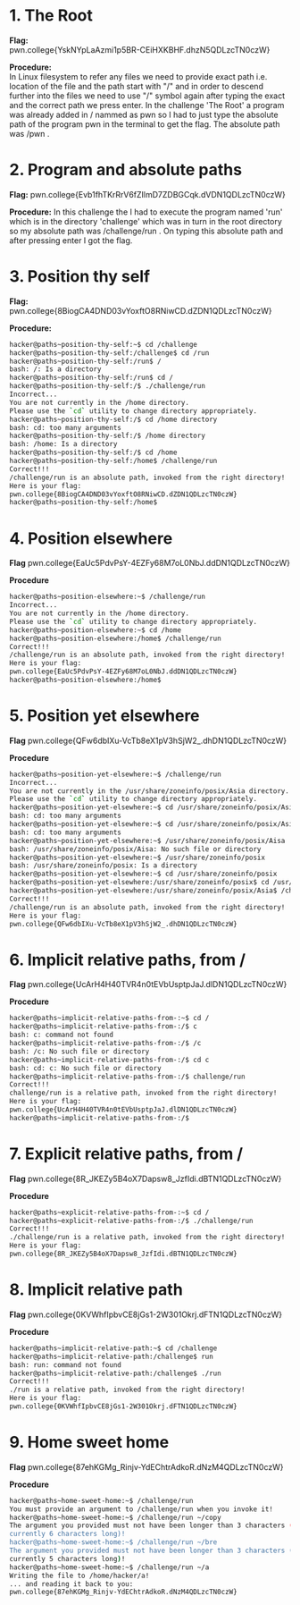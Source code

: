 # 1. The Root

**Flag:**  
pwn.college{YskNYpLaAzmi1p5BR-CEiHXKBHF.dhzN5QDLzcTN0czW}

**Procedure:**   
In Linux filesystem to refer any files we need to provide exact path i.e. location of the file and the path start with "/" and in order to descend further into the files we 
need to use "/" symbol again after typing the exact and the correct path we press enter. In the challenge 'The Root' a program was already added in / nammed as pwn so I had to just 
type the absolute path of the program pwn in the terminal to get the flag. The absolute path was /pwn .


# 2. Program and absolute paths

**Flag:**
pwn.college{Evb1fhTKrRrV6fZIlmD7ZDBGCqk.dVDN1QDLzcTN0czW}

**Procedure:**
In this challenge the I had to execute the program named 'run' which is in the directory 'challenge' which was in turn in the root directory so my absolute path was /challenge/run .
On typing this absolute path and after pressing enter I got the flag.

# 3. Position thy self

**Flag:**
pwn.college{8BiogCA4DND03vYoxftO8RNiwCD.dZDN1QDLzcTN0czW}

**Procedure:**
```bash
hacker@paths~position-thy-self:~$ cd /challenge
hacker@paths~position-thy-self:/challenge$ cd /run
hacker@paths~position-thy-self:/run$ /
bash: /: Is a directory
hacker@paths~position-thy-self:/run$ cd /
hacker@paths~position-thy-self:/$ ./challenge/run
Incorrect...
You are not currently in the /home directory.
Please use the `cd` utility to change directory appropriately.
hacker@paths~position-thy-self:/$ cd /home directory
bash: cd: too many arguments
hacker@paths~position-thy-self:/$ /home directory
bash: /home: Is a directory
hacker@paths~position-thy-self:/$ cd /home
hacker@paths~position-thy-self:/home$ /challenge/run
Correct!!!
/challenge/run is an absolute path, invoked from the right directory!
Here is your flag:
pwn.college{8BiogCA4DND03vYoxftO8RNiwCD.dZDN1QDLzcTN0czW}
hacker@paths~position-thy-self:/home$ 
```

# 4. Position elsewhere

**Flag**
pwn.college{EaUc5PdvPsY-4EZFy68M7oL0NbJ.ddDN1QDLzcTN0czW}

**Procedure**
```bash
hacker@paths~position-elsewhere:~$ /challenge/run
Incorrect...
You are not currently in the /home directory.
Please use the `cd` utility to change directory appropriately.
hacker@paths~position-elsewhere:~$ cd /home
hacker@paths~position-elsewhere:/home$ /challenge/run
Correct!!!
/challenge/run is an absolute path, invoked from the right directory!
Here is your flag:
pwn.college{EaUc5PdvPsY-4EZFy68M7oL0NbJ.ddDN1QDLzcTN0czW}
hacker@paths~position-elsewhere:/home$ 
```

# 5. Position yet elsewhere

**Flag**
pwn.college{QFw6dbIXu-VcTb8eX1pV3hSjW2_.dhDN1QDLzcTN0czW}

**Procedure**
```bash
hacker@paths~position-yet-elsewhere:~$ /challenge/run
Incorrect...
You are not currently in the /usr/share/zoneinfo/posix/Asia directory.
Please use the `cd` utility to change directory appropriately.
hacker@paths~position-yet-elsewhere:~$ cd /usr/share/zoneinfo/posix/Asia directory.
bash: cd: too many arguments
hacker@paths~position-yet-elsewhere:~$ cd /usr/share/zoneinfo/posix/Asia directory
bash: cd: too many arguments
hacker@paths~position-yet-elsewhere:~$ /usr/share/zoneinfo/posix/Aisa
bash: /usr/share/zoneinfo/posix/Aisa: No such file or directory
hacker@paths~position-yet-elsewhere:~$ /usr/share/zoneinfo/posix
bash: /usr/share/zoneinfo/posix: Is a directory
hacker@paths~position-yet-elsewhere:~$ cd /usr/share/zoneinfo/posix
hacker@paths~position-yet-elsewhere:/usr/share/zoneinfo/posix$ cd /usr/share/zoneinfo/posix/Asia
hacker@paths~position-yet-elsewhere:/usr/share/zoneinfo/posix/Asia$ /challenge/run
Correct!!!
/challenge/run is an absolute path, invoked from the right directory!
Here is your flag:
pwn.college{QFw6dbIXu-VcTb8eX1pV3hSjW2_.dhDN1QDLzcTN0czW}
```



# 6. Implicit relative paths, from /

**Flag**
pwn.college{UcArH4H40TVR4n0tEVbUsptpJaJ.dlDN1QDLzcTN0czW}

**Procedure**
```bash
hacker@paths~implicit-relative-paths-from-:~$ cd /
hacker@paths~implicit-relative-paths-from-:/$ c
bash: c: command not found
hacker@paths~implicit-relative-paths-from-:/$ /c
bash: /c: No such file or directory
hacker@paths~implicit-relative-paths-from-:/$ cd c
bash: cd: c: No such file or directory
hacker@paths~implicit-relative-paths-from-:/$ challenge/run
Correct!!!
challenge/run is a relative path, invoked from the right directory!
Here is your flag:
pwn.college{UcArH4H40TVR4n0tEVbUsptpJaJ.dlDN1QDLzcTN0czW}
hacker@paths~implicit-relative-paths-from-:/$ 
```

# 7. Explicit relative paths, from /

**Flag**
pwn.college{8R_JKEZy5B4oX7Dapsw8_JzfIdi.dBTN1QDLzcTN0czW}

**Procedure**
```bash
hacker@paths~explicit-relative-paths-from-:~$ cd /
hacker@paths~explicit-relative-paths-from-:/$ ./challenge/run
Correct!!!
./challenge/run is a relative path, invoked from the right directory!
Here is your flag:
pwn.college{8R_JKEZy5B4oX7Dapsw8_JzfIdi.dBTN1QDLzcTN0czW}
```

# 8. Implicit relative path

**Flag**
pwn.college{0KVWhfIpbvCE8jGs1-2W301Okrj.dFTN1QDLzcTN0czW}

**Procedure** 
```bash
hacker@paths~implicit-relative-path:~$ cd /challenge
hacker@paths~implicit-relative-path:/challenge$ run
bash: run: command not found
hacker@paths~implicit-relative-path:/challenge$ ./run
Correct!!!
./run is a relative path, invoked from the right directory!
Here is your flag:
pwn.college{0KVWhfIpbvCE8jGs1-2W301Okrj.dFTN1QDLzcTN0czW}
```

# 9. Home sweet home

**Flag**
pwn.college{87ehKGMg_Rinjv-YdEChtrAdkoR.dNzM4QDLzcTN0czW}

**Procedure**
```bash
hacker@paths~home-sweet-home:~$ /challenge/run
You must provide an argument to /challenge/run when you invoke it!
hacker@paths~home-sweet-home:~$ /challenge/run ~/copy
The argument you provided must not have been longer than 3 characters (it's 
currently 6 characters long)!
hacker@paths~home-sweet-home:~$ /challenge/run ~/bre
The argument you provided must not have been longer than 3 characters (it's 
currently 5 characters long)!
hacker@paths~home-sweet-home:~$ /challenge/run ~/a
Writing the file to /home/hacker/a!
... and reading it back to you:
pwn.college{87ehKGMg_Rinjv-YdEChtrAdkoR.dNzM4QDLzcTN0czW}
```